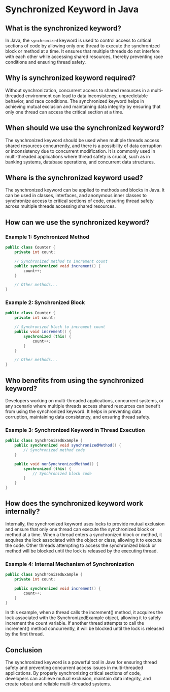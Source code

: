 # Synchronized Keyword in Java

## What is the synchronized keyword?

In Java, the `synchronized` keyword is used to control access to critical sections of code by allowing only one thread to execute the synchronized block or method at a time. It ensures that multiple threads do not interfere with each other while accessing shared resources, thereby preventing race conditions and ensuring thread safety.

## Why is synchronized keyword required?

Without synchronization, concurrent access to shared resources in a multi-threaded environment can lead to data inconsistency, unpredictable behavior, and race conditions. The synchronized keyword helps in achieving mutual exclusion and maintaining data integrity by ensuring that only one thread can access the critical section at a time.

## When should we use the synchronized keyword?

The synchronized keyword should be used when multiple threads access shared resources concurrently, and there is a possibility of data corruption or inconsistency due to concurrent modification. It is commonly used in multi-threaded applications where thread safety is crucial, such as in banking systems, database operations, and concurrent data structures.

## Where is the synchronized keyword used?

The synchronized keyword can be applied to methods and blocks in Java. It can be used in classes, interfaces, and anonymous inner classes to synchronize access to critical sections of code, ensuring thread safety across multiple threads accessing shared resources.

## How can we use the synchronized keyword?

### Example 1: Synchronized Method

```java
public class Counter {
    private int count;

    // Synchronized method to increment count
    public synchronized void increment() {
        count++;
    }

    // Other methods...
}
```
### Example 2: Synchronized Block
```java
public class Counter {
    private int count;

    // Synchronized block to increment count
    public void increment() {
        synchronized (this) {
            count++;
        }
    }

    // Other methods...
}

```
## Who benefits from using the synchronized keyword?
Developers working on multi-threaded applications, concurrent systems, or any scenario where multiple threads access shared resources can benefit from using the synchronized keyword. It helps in preventing data corruption, maintaining data consistency, and ensuring thread safety.

### Example 3: Synchronized Keyword in Thread Execution
```java
public class SynchronizedExample {
    public synchronized void synchronizedMethod() {
        // Synchronized method code
    }

    public void nonSynchronizedMethod() {
        synchronized (this) {
            // Synchronized block code
        }
    }
}
```
## How does the synchronized keyword work internally?
Internally, the synchronized keyword uses locks to provide mutual exclusion and ensure that only one thread can execute the synchronized block or method at a time. When a thread enters a synchronized block or method, it acquires the lock associated with the object or class, allowing it to execute the code. Other threads attempting to access the synchronized block or method will be blocked until the lock is released by the executing thread.

### Example 4: Internal Mechanism of Synchronization
```java
public class SynchronizedExample {
    private int count;

    public synchronized void increment() {
        count++;
    }
}

```

In this example, when a thread calls the increment() method, it acquires the lock associated with the SynchronizedExample object, allowing it to safely increment the count variable. If another thread attempts to call the increment() method concurrently, it will be blocked until the lock is released by the first thread.

## Conclusion
The synchronized keyword is a powerful tool in Java for ensuring thread safety and preventing concurrent access issues in multi-threaded applications. By properly synchronizing critical sections of code, developers can achieve mutual exclusion, maintain data integrity, and create robust and reliable multi-threaded systems.
